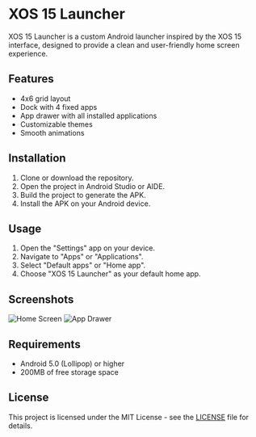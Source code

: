 # XOS 15 Launcher

XOS 15 Launcher is a custom Android launcher inspired by the XOS 15 interface, designed to provide a clean and user-friendly home screen experience.

## Features

- 4x6 grid layout
- Dock with 4 fixed apps
- App drawer with all installed applications
- Customizable themes
- Smooth animations

## Installation

1. Clone or download the repository.
2. Open the project in Android Studio or AIDE.
3. Build the project to generate the APK.
4. Install the APK on your Android device.

## Usage

1. Open the "Settings" app on your device.
2. Navigate to "Apps" or "Applications".
3. Select "Default apps" or "Home app".
4. Choose "XOS 15 Launcher" as your default home app.

## Screenshots

![Home Screen](screenshots/home_screen.png)
![App Drawer](screenshots/app_drawer.png)

## Requirements

- Android 5.0 (Lollipop) or higher
- 200MB of free storage space

## License

This project is licensed under the MIT License - see the [LICENSE](LICENSE) file for details.
